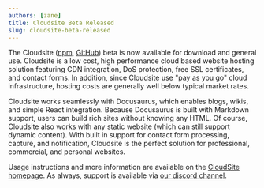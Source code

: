 ```yaml
---
authors: [zane]
title: Cloudsite Beta Released
slug: cloudsite-beta-released
---
```

The Cloudsite ([npm](https://www.npmjs.com/package/cloudsite), [GitHub](https://github.com/liquid-labs/cloudsite)) beta is now available for download and general use. Cloudsite is a low cost, high performance cloud based website hosting solution featuring CDN integration, DoS protection, free SSL certificates, and contact forms. In addition, since Cloudsite use "pay as you go" cloud infrastructure, hosting costs are generally well below typical market rates.

Cloudsite works seamlessly with Docusaurus, which enables blogs, wikis, and simple React integration. Because Docusaurus is built with Markdown support, users can build rich sites without knowing any HTML. Of course, Cloudsite also works with any static website (which can still support dynamic content). With built in support for contact form processing, capture, and notification, Cloudsite is the perfect solution for professional, commercial, and personal websites.

Usage instructions and more information are available on the [CloudSite homepage](https://github.com/liquid-labs/cloudsite). As always, support is available via [our discord channel](https://discord.gg/QWAav6fZ5C).